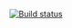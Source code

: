 [![Build status](https://ci.appveyor.com/api/projects/status/ayxcfrwljjcpyr2j?svg=true)](https://ci.appveyor.com/project/Oksana-Zett/testmode)
